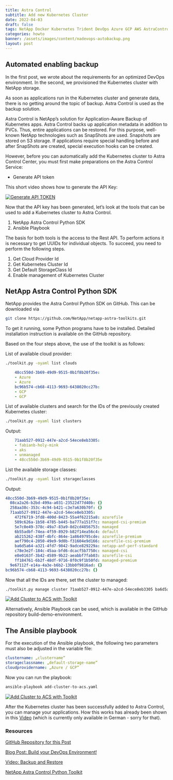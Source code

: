```yaml
---
title: Astra Control
subtitle: Add new Kubernetes Cluster
date: 2022-04-03
draft: false
tags: NetApp Docker Kubernetes Trident DevOps Azure GCP AWS AstraControl
categories: howto
banner: /assets/images/content/nadevops-autobackup.png
layout: post
---
```


## Automated enabling backup


In the first post, we wrote about the requirements for an optimized DevOps environment. In the second, we provisioned the Kubernetes cluster with NetApp storage.

As soon as applications run in the Kubernetes cluster and generate data, there is no getting around the topic of backup. Astra Control is used as the backup solution.

Astra Control is NetApp’s solution for Application-Aware Backup of Kubernetes apps. Astra Control backs up application metadata in addition to PVCs. Thus, entire applications can be restored. For this purpose, well-known NetApp technologies such as SnapShots are used. Snapshots are stored on S3 storage. If applications require special handling before and after SnapShots are created, special execution hooks can be created.

However, before you can automatically add the Kubernetes cluster to Astra Control Center, you must first make preparations on the Astra Control Service:

* Generate API token

This short video shows how to generate the API Key:

[![Generate API TOKEN](https://img.youtube.com/vi/SBiXwD3Bb9Y/0.jpg)](https://youtu.be/SBiXwD3Bb9Y) 

Now that the API key has been generated, let’s look at the tools that can be used to add a Kubernetes cluster to Astra Control.

1. NetApp Astra Control Python SDK
2. Ansible Playbook

The basis for both tools is the access to the Rest API. To perform actions it is necessary to get UUIDs for individual objects. To succeed, you need to perform the following steps.

1. Get Cloud Provider Id
2. Get Kubernetes Cluster Id
3. Get Default StorageClass Id
4. Enable management of Kubernetes Cluster


## NetApp Astra Control Python SDK

NetApp provides the Astra Control Python SDK on GitHub. This can be downloaded via

```bash
git clone https://github.com/NetApp/netapp-astra-toolkits.git
```
To get it running, some Python programs have to be installed. Detailed installation instruction is available on the GitHub repository.

Based on the four steps above, the use of the toolkit is as follows:

List of available cloud provider:
```bash
./toolkit.py -oyaml list clouds     
```
```yaml
    48cc550d-3b69-49d9-9515-0b1f8b20f35e:
    - Azure
    - Azure
    bc96b574-cb68-4113-9693-6438020cc27b:
    - GCP
    - GCP

```
List of available clusters and search for the IDs of the previously created Kubernetes cluster:

```bash
./toolkit.py -oyaml list clusters                                                                                                  
```
Output:
```yaml
    71aab527-0912-447e-a2cd-54ece8eb3305:
    - fabianb-holy-mink
    - aks
    - unmanaged
    - 48cc550d-3b69-49d9-9515-0b1f8b20f35e
```
List the available storage classes:

```bash
./toolkit.py -oyaml list storageclasses
```
Output:
```yaml
48cc550d-3b69-49d9-9515-0b1f8b20f35e:
  08ca2a26-b2bd-499a-a031-23522d77d40b: {}
  258aa38c-353c-4c94-b421-c3e7a630b70f: {}
  71aab527-0912-447e-a2cd-54ece8eb3305:
    472f6719-3fd8-400d-8423-55a4f62215a8: azurefile
    589c626a-1b58-4785-b445-ba777a151f7c: managed-csi-premium
    5e7c0e49-378c-49a7-83a9-8d2cd4856753: managed
    6b55adbf-74ea-4f59-8929-b82f14ea56c4: default
    ab215262-438f-4bfc-864e-1a8649795cde: azurefile-premium
    aef790c4-2050-49e9-9d0b-f31604e9d166: azurefile-csi-premium
    ba6d5a64-a321-4fd7-9842-9adce829229a: netapp-anf-perf-standard
    c78e3e2f-184c-45aa-bfd6-dcacf5b7750c: managed-csi
    e8e0163f-3b42-4589-9b22-aeabbf7fab03: azurefile-csi
    ff184761-6b2f-48df-9716-8f0c9f1b50fd: managed-premium
  9e67112f-e14a-4a3e-b6b2-13bb0f9816ad: {}
bc96b574-cb68-4113-9693-6438020cc27b: {}
```

Now that all the IDs are there, set the cluster to managed:

```bash
./toolkit.py manage cluster 71aab527-0912-447e-a2cd-54ece8eb3305 ba6d5a64-a321-4fd7-9842-9adce829229a
```

[![Add Cluster to ACS with Toolkit](https://img.youtube.com/vi/8JZcwOYJEgM/0.jpg)](https://youtu.be/8JZcwOYJEgM) 

Alternatively, Ansible Playbook can be used, which is available in the GitHub repository build-demo-environment.

## The Ansible playbook

For the execution of the Ansible playbook, the following two parameters must also be adjusted in the variable file:
```yaml
clustername: „clustername“
storageclassname: „default-storage-name“
cloudprovidername: „Azure / GCP“
```
Now you can run the playbook:

```bash
ansible-playbook add-cluster-to-acs.yaml
```
[![Add Cluster to ACS with Toolkit](https://img.youtube.com/vi/mJf5SBCN4eo/0.jpg)](https://youtu.be/mJf5SBCN4eo)

After the Kubernetes cluster has been successfully added to Astra Control, you can manage your applications. How this works has already been shown in this [Video](https://youtu.be/UcUUqcjWzFg) (which is currently only available in German - sorry for that).



### Resources
[GitHub Repository for this Post](https://github.com/fabian-born/build-demo-environment)

[Blog Post: Build your DevOps Environment!](https://project.epicshit.io/blog/2022/03/21/buildyourenv/)

[Video: Backup and Restore](https://youtu.be/UcUUqcjWzFg)

[NetApp Astra Control Python Toolkit](https://github.com/NetApp/netapp-astra-toolkits.git)
